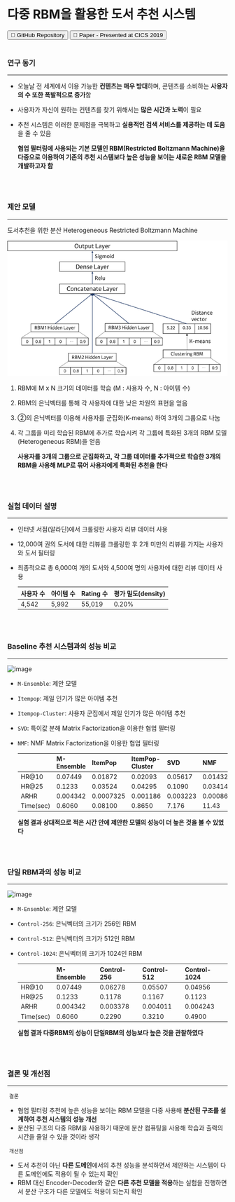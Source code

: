 # 다중 RBM을 활용한 도서 추천 시스템
<button onclick="location.href='https://github.com/leee5495/Distributed_Heterogeneous_RBM'" type="button">&#128193; GitHub Repository</button>
<button onclick="location.href='https://leee5495.github.io/pdf/CICS_lej.pdf'" type="button">&#128196; Paper - Presented at CICS 2019</button>
<br><br>

### 연구 동기
---
- 오늘날 전 세계에서 이용 가능한 **컨텐츠는 매우 방대**하며, 콘텐츠를 소비하는 **사용자의 수 또한 폭발적으로 증가**함
- 사용자가 자신이 원하는 컨텐츠를 찾기 위해서는 **많은 시간과 노력**이 필요
- 추천 시스템은 이러한 문제점을 극복하고 **실용적인 검색 서비스를 제공하는 데 도움**을 줄 수 있음

  **협업 필터링에 사용되는 기본 모델인 RBM(Restricted Boltzmann Machine)을 다중으로 이용하여 기존의 추천 시스템보다 높은 성능을 보이는 새로운 RBM 모델을 개발하고자 함**
  
<br><br>

### 제안 모델
---
도서추천을 위한 분산 Heterogeneous Restricted Boltzmann Machine
<br>

<img src="images/dhrbm.png?raw=true"/>
<br>

1. RBM에 M x N 크기의 데이터를 학습 (M : 사용자 수, N : 아이템 수)
2. RBM의 은닉벡터를 통해 각 사용자에 대한 낮은 차원의 표현을 얻음
3. ②의 은닉벡터를 이용해 사용자를 군집화(K-means) 하여 3개의 그룹으로 나눔
4. 각 그룹을 미리 학습된 RBM에 추가로 학습시켜 각 그룹에 특화된 3개의 RBM 모델 (Heterogeneous RBM)을 얻음


   **사용자를 3개의 그룹으로 군집화하고, 각 그룹 데이터를 추가적으로 학습한 3개의 RBM을 사용해 MLP로 묶어 사용자에게 특화된 추천을 한다**
   
<br><br>

### 실험 데이터 설명
---
- 인터넷 서점(알라딘)에서 크롤링한 사용자 리뷰 데이터 사용
- 12,000여 권의 도서에 대한 리뷰를 크롤링한 후 2개 미만의 리뷰를 가지는 사용자와 도서 필터링
- 최종적으로 총 6,000여 개의 도서와 4,500여 명의 사용자에 대한 리뷰 데이터 사용

  사용자 수 | 아이템 수 | Rating 수 | 평가   밀도(density)
  -- | -- | -- | --
  4,542 | 5,992 | 55,019 | 0.20%

<br><br>

### Baseline 추천 시스템과의 성능 비교
---
![image](https://user-images.githubusercontent.com/39192405/93019262-d1eb7480-f610-11ea-8473-92b9616b0ee5.png)
- `M-Ensemble`: 제안 모델
- `Itempop`: 제일 인기가 많은 아이템 추천
- `Itempop-Cluster`: 사용자 군집에서 제일 인기가 많은 아이템 추천
- `SVD`: 특이값 분해 Matrix Factorization을 이용한 협업 필터링
- `NMF`: NMF Matrix Factorization을 이용한 협업 필터링

    | M-Ensemble | ItemPop | ItemPop-Cluster | SVD | NMF
  -- | -- | -- | -- | -- | --
  HR@10 | 0.07449 | 0.01872 | 0.02093 | 0.05617 | 0.01432
  HR@25 | 0.1233 | 0.03524 | 0.04295 | 0.1090 | 0.03414
  ARHR | 0.004342 | 0.0007325 | 0.001186 | 0.003223 | 0.0008671
  Time(sec) | 0.6060 | 0.08100 | 0.8650 | 7.176 | 11.43

  **실험 결과 상대적으로 적은 시간 안에 제안한 모델의 성능이 더 높은 것을 볼 수 있었다**
  
<br><br>

### 단일 RBM과의 성능 비교
---
![image](https://user-images.githubusercontent.com/39192405/93019413-d2d0d600-f611-11ea-91a8-cc54bbd56b00.png)
- `M-Ensemble`: 제안 모델
- `Control-256`: 은닉벡터의 크기가 256인 RBM
- `Control-512`: 은닉벡터의 크기가 512인 RBM
- `Control-1024`: 은닉벡터의 크기가 1024인 RBM

    | M-Ensemble | Control-256 | Control-512 | Control-1024
  -- | -- | -- | -- | --
  HR@10 | 0.07449 | 0.06278 | 0.05507 | 0.04956
  HR@25 | 0.1233 | 0.1178 | 0.1167 | 0.1123
  ARHR | 0.004342 | 0.003378 | 0.004011 | 0.004243
  Time(sec) | 0.6060 | 0.2290 | 0.3210 | 0.4900

  **실험 결과 다중RBM의 성능이 단일RBM의 성능보다 높은 것을 관찰하였다**
  
<br><br>

### 결론 및 개선점
---

&nbsp;`결론`
- 협업 필터링 추천에 높은 성능을 보이는 RBM 모델을 다중 사용해 **분산된 구조를 설계하여 추천 시스템의 성능 개선**
- 분산된 구조의 다중 RBM을 사용하기 때문에 분산 컴퓨팅을 사용해 학습과 출력의 시간을 줄일 수 있을 것이라 생각

&nbsp;`개선점`
- 도서 추천이 아닌 **다른 도메인**에서의 추천 성능을 분석하면서 제안하는 시스템이 다른 도메인에도 적용이 될 수 있는지 확인
- RBM 대신 Encoder-Decoder와 같은 **다른 추천 모델을 적용**하는 실험을 진행하면서 분산 구조가 다른 모델에도 적용이 되는지 확인
